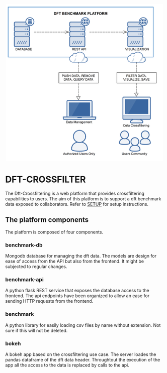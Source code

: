 <p align="center">
    <img src="https://raw.githubusercontent.com/usnistgov/dft-crossfilter/master/francesca_dft.png"
         height="500"
         alt="DFT Architecture"
         class="inline"/>
</p>

# DFT-CROSSFILTER

The Dft-Crossfiltering is a web platform that provides crossfiltering capabilities to users.
The aim of this platform is to support a dft benchmark data exposed to collaborators.
Refer to [SETUP](SETUP.md) for setup instructions.

## The platform components

The platform is composed of four components.

### benchmark-db

Mongodb database for managing the dft data.
The models are design for ease of access from the API but also from the frontend.
It might be subjected to regular changes.

### benchmark-api

A python flask REST service that exposes the database access to the frontend.
The api endpoints have been organized to allow an ease for sending HTTP requests from
the frontend.

### benchmark

A python library for easily loading csv files by name without extension.
Not sure if this will not be deleted.

### bokeh

A bokeh app based on the crossfiltering use case.
The server loades the pandas dataframe of the dft data header.
Throughtout the execution of the app all the access to the data is replaced by calls to
the api.
